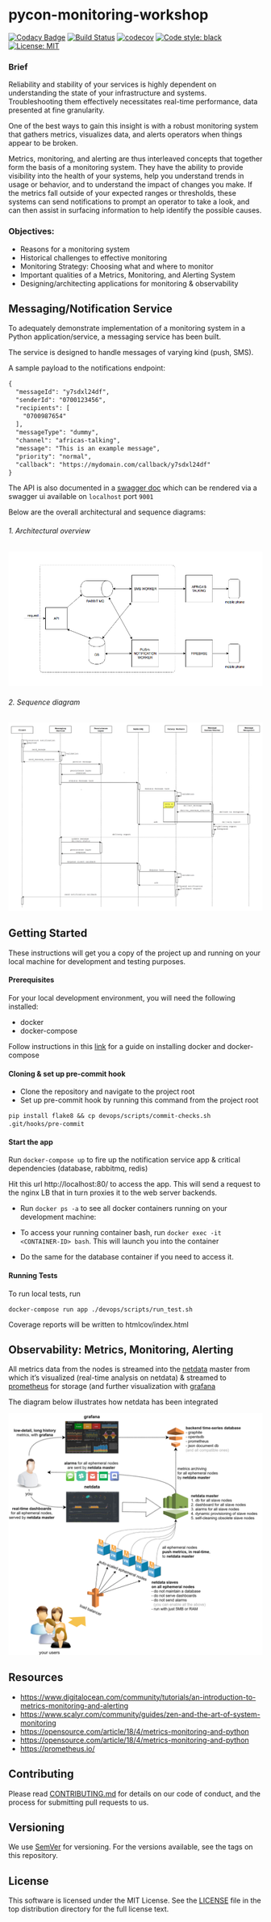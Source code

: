 # pycon-monitoring-workshop
[![Codacy Badge](https://api.codacy.com/project/badge/Grade/50af7728784642b78123b9cf4fa0f7bd)](https://app.codacy.com/app/kwahome/pycon-monitoring-workshop?utm_source=github.com&utm_medium=referral&utm_content=kwahome/pycon-monitoring-workshop&utm_campaign=Badge_Grade_Dashboard)
[![Build Status](https://travis-ci.com/kwahome/pycon-monitoring-workshop.svg?branch=master)](https://travis-ci.com/kwahome/pycon-monitoring-workshop)
[![codecov](https://codecov.io/gh/kwahome/pycon-monitoring-workshop/branch/master/graph/badge.svg)](https://codecov.io/gh/kwahome/pycon-monitoring-workshop)
[![Code style: black](https://img.shields.io/badge/code%20style-black-000000.svg)](https://github.com/ambv/black)
[![License: MIT](https://img.shields.io/badge/License-MIT-yellow.svg)](https://opensource.org/licenses/MIT)

### Brief
Reliability and stability of your services is highly dependent on understanding the state of your infrastructure and systems. Troubleshooting them effectively necessitates real-time performance, data presented at fine granularity.

One of the best ways to gain this insight is with a robust monitoring system that gathers metrics, visualizes data, and alerts operators when things appear to be broken.

Metrics, monitoring, and alerting are thus interleaved concepts that together form the basis of a monitoring system. They have the ability to provide visibility into the health of your systems, help you understand trends in usage or behavior, and to understand the impact of changes you make. If the metrics fall outside of your expected ranges or thresholds, these systems can send notifications to prompt an operator to take a look, and can then assist in surfacing information to help identify the possible causes.

### Objectives:

- Reasons for a monitoring system
- Historical challenges to effective monitoring
- Monitoring Strategy: Choosing what and where to monitor
- Important qualities of a Metrics, Monitoring, and Alerting System
- Designing/architecting applications for monitoring & observability

## Messaging/Notification Service
To adequately demonstrate implementation of a monitoring system in a Python application/service, a messaging service has been built.

The service is designed to handle messages of varying kind (push, SMS).

A sample payload to the notifications endpoint:

```
{
  "messageId": "y7sdxl24df",
  "senderId": "0700123456",
  "recipients": [
    "0700987654"
  ],
  "messageType": "dummy",
  "channel": "africas-talking",
  "message": "This is an example message",
  "priority": "normal",
  "callback": "https://mydomain.com/callback/y7sdxl24df"
}
```

The API is also documented in a [swagger doc](https://github.com/kwahome/pycon-monitoring-workshop/blob/master/docs/api/swagger/send-message-1.0.yml) which can be rendered via a swagger ui available on `localhost` port `9001`

Below are the overall architectural and sequence diagrams:

###### 1. Architectural overview

![](docs/architecture/architecture-diagram.png)

###### 2. Sequence diagram

![](docs/architecture/messaging-service-sequence.png)

## Getting Started

These instructions will get you a copy of the project up and running on your local machine for development and testing purposes.

#### Prerequisites

For your local development environment, you will need the following installed:

- docker
- docker-compose

Follow instructions in this [link](https://docs.docker.com/install/) for a guide on installing docker and docker-compose

#### Cloning & set up pre-commit hook

- Clone the repository and navigate to the project root
- Set up pre-commit hook by running this command from the project root

```
pip install flake8 && cp devops/scripts/commit-checks.sh .git/hooks/pre-commit
```

#### Start the app

Run `docker-compose up` to fire up the notification service app & critical dependencies (database, rabbitmq, redis)

Hit this url http://localhost:80/ to access the app. This will send a request to the nginx LB that in turn proxies it to the web server backends.

- Run `docker ps -a` to see all docker containers running on your development machine:

- To access your running container bash, run `docker exec -it <CONTAINER-ID> bash`. This will launch you into the container

- Do the same for the database container if you need to access it.

#### Running Tests

To run local tests, run

```
docker-compose run app ./devops/scripts/run_test.sh
```

Coverage reports will be written to htmlcov/index.html

## Observability: Metrics, Monitoring, Alerting
All metrics data from the nodes is streamed into the [netdata](https://github.com/kwahome/pycon-monitoring-workshop#messagingnotification-service) master from which it’s visualized (real-time analysis on netdata) & streamed to [prometheus](https://prometheus.io/) for storage (and further visualization with [grafana](https://grafana.com/)

The diagram below illustrates how netdata has been integrated

![](docs/architecture/netdata-integration.png)

## Resources
- https://www.digitalocean.com/community/tutorials/an-introduction-to-metrics-monitoring-and-alerting
- https://www.scalyr.com/community/guides/zen-and-the-art-of-system-monitoring
- https://opensource.com/article/18/4/metrics-monitoring-and-python
- https://opensource.com/article/18/4/metrics-monitoring-and-python
- https://prometheus.io/

## Contributing
Please read [CONTRIBUTING.md](https://github.com/kwahome/pycon-monitoring-workshop/blob/master/CONTRIBUTING.md) for details on our code of conduct, and the process for submitting pull requests to us.

## Versioning
We use [SemVer](https://semver.org/) for versioning. For the versions available, see the tags on this repository.

## License
This software is licensed under the MIT License. See the [LICENSE](https://github.com/kwahome/pycon-monitoring-workshop/blob/master/LICENSE) file in the top distribution directory for the full license text.

